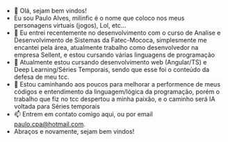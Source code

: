 - 👋 Olá, sejam bem vindos!
- Eu sou Paulo Alves, milinfic é o nome que coloco nos meus personagens virtuais (jogos), Lol, etc...
- 👀 Eu entrei recentemente no desenvolvimento com o curso de Analise e Desenvolvimento de Sistemas da Fatec-Mococa, simplesmente me encantei pela área, 
atualmente trabalho como desenvolvedor na empresa Sellent, e estou cursando várias linguagens de programação
- 🌱 Atualmente estou cursando desenvolvimento web (Angular/TS) e Deep Learning/Séries Temporais, sendo que esse foi o conteúdo da defesa de meu tcc.
- 💞️ Estou caminhando aos poucos para melhorar a performence de meus códigos e entendimento da linguagem/lógica da programação, porém o trabalho que fiz no tcc 
despertou a minha paixão, e o caminho será IA voltada para Séries temporais
- 📫 Entrem em contato comigo aqui, ou por email paulo.cpa@hotmail.com.
- Abraços e novamente, sejam bem vindos!

<!---
milinfic/milinfic is a ✨ special ✨ repository because its `README.md` (this file) appears on your GitHub profile.
You can click the Preview link to take a look at your changes.
--->
